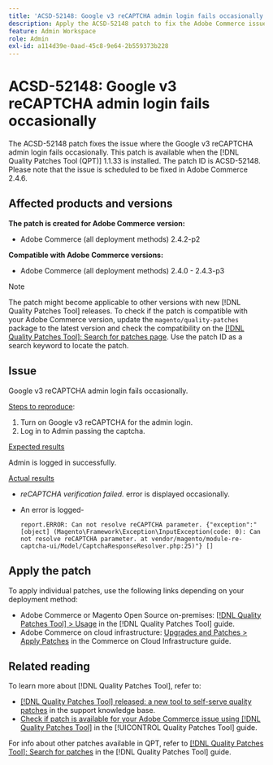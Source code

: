 ```yaml
---
title: 'ACSD-52148: Google v3 reCAPTCHA admin login fails occasionally'
description: Apply the ACSD-52148 patch to fix the Adobe Commerce issue where the Google v3 reCAPTCHA admin login fails occasionally.
feature: Admin Workspace
role: Admin
exl-id: a114d39e-0aad-45c8-9e64-2b559373b228
---
```

# ACSD-52148: Google v3 reCAPTCHA admin login fails occasionally 

The ACSD-52148 patch fixes the issue where the Google v3 reCAPTCHA admin login fails occasionally. This patch is available when the [!DNL Quality Patches Tool (QPT)] 1.1.33 is installed. The patch ID is ACSD-52148. Please note that the issue is scheduled to be fixed in Adobe Commerce 2.4.6.

## Affected products and versions

**The patch is created for Adobe Commerce version:**

* Adobe Commerce (all deployment methods) 2.4.2-p2

**Compatible with Adobe Commerce versions:**

* Adobe Commerce (all deployment methods) 2.4.0 - 2.4.3-p3

>[!NOTE]
>
>The patch might become applicable to other versions with new [!DNL Quality Patches Tool] releases. To check if the patch is compatible with your Adobe Commerce version, update the `magento/quality-patches` package to the latest version and check the compatibility on the [[!DNL Quality Patches Tool]: Search for patches page](https://experienceleague.adobe.com/tools/commerce-quality-patches/index.html). Use the patch ID as a search keyword to locate the patch.

## Issue

Google v3 reCAPTCHA admin login fails occasionally.

<u>Steps to reproduce</u>:

1. Turn on Google v3 reCAPTCHA for the admin login.
1. Log in to Admin passing the captcha.

<u>Expected results</u>

Admin is logged in successfully.

<u>Actual results</u>

* *reCAPTCHA verification failed.* error is displayed occasionally.
* An error is logged-
  
    ```
    report.ERROR: Can not resolve reCAPTCHA parameter. {"exception":"[object] (Magento\Framework\Exception\InputException(code: 0): Can not resolve reCAPTCHA parameter. at vendor/magento/module-re-captcha-ui/Model/CaptchaResponseResolver.php:25)"} []
    ```

## Apply the patch

To apply individual patches, use the following links depending on your deployment method:

* Adobe Commerce or Magento Open Source on-premises: [[!DNL Quality Patches Tool] > Usage](/help/tools/quality-patches-tool/usage.md) in the [!DNL Quality Patches Tool] guide.
* Adobe Commerce on cloud infrastructure: [Upgrades and Patches > Apply Patches](https://experienceleague.adobe.com/docs/commerce-cloud-service/user-guide/develop/upgrade/apply-patches.html) in the Commerce on Cloud Infrastructure guide.

## Related reading

To learn more about [!DNL Quality Patches Tool], refer to:

* [[!DNL Quality Patches Tool] released: a new tool to self-serve quality patches](https://experienceleague.adobe.com/en/docs/commerce-knowledge-base/kb/announcements/commerce-announcements/magento-quality-patches-released-new-tool-to-self-serve-quality-patches) in the support knowledge base.
* [Check if patch is available for your Adobe Commerce issue using [!DNL Quality Patches Tool]](/help/tools/quality-patches-tool/patches-available-in-qpt/check-patch-for-magento-issue-with-magento-quality-patches.md) in the [!UICONTROL Quality Patches Tool] guide.


For info about other patches available in QPT, refer to [[!DNL Quality Patches Tool]: Search for patches](https://experienceleague.adobe.com/tools/commerce-quality-patches/index.html) in the [!DNL Quality Patches Tool] guide.
